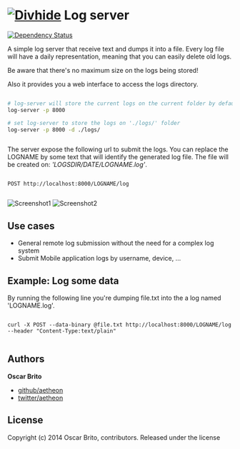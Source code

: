 # [![Divhide](http://blog.divhide.com/assets/images/divhide_128px.png)](http://divhide.com/) Log server

[![Dependency Status](https://gemnasium.com/divhide/node-log-server.svg)](https://gemnasium.com/divhide/node-log-server)


A simple log server that receive text and dumps it into a file. Every log file will have a daily
representation, meaning that you can easily delete old logs.

Be aware that there's no maximum size on the logs being stored!

Also it provides you a web interface to access the logs directory.

```sh

# log-server will store the current logs on the current folder by default
log-server -p 8000

# set log-server to store the logs on './logs/' folder
log-server -p 8000 -d ./logs/



```

The server expose the following url to submit the logs. You can replace the LOGNAME by some text that will identify
the generated log file. The file will be created on: _'LOGSDIR/DATE/LOGNAME.log'_.

```

POST http://localhost:8000/LOGNAME/log


```

![Screenshot1](https://raw.githubusercontent.com/divhide/node-log-server/master/screenshots/1.png)
![Screenshot2](https://raw.githubusercontent.com/divhide/node-log-server/master/screenshots/2.png)

## Use cases

* General remote log submission without the need for a complex log system
* Submit Mobile application logs by username, device, ...


## Example: Log some data

By running the following line you're dumping file.txt into the a log named 'LOGNAME.log'.


```

curl -X POST --data-binary @file.txt http://localhost:8000/LOGNAME/log --header "Content-Type:text/plain"


```


## Authors

**Oscar Brito**

+ [github/aetheon](https://github.com/aetheon)
+ [twitter/aetheon](http://twitter.com/aetheon)

## License
Copyright (c) 2014 Oscar Brito, contributors.
Released under the  license

